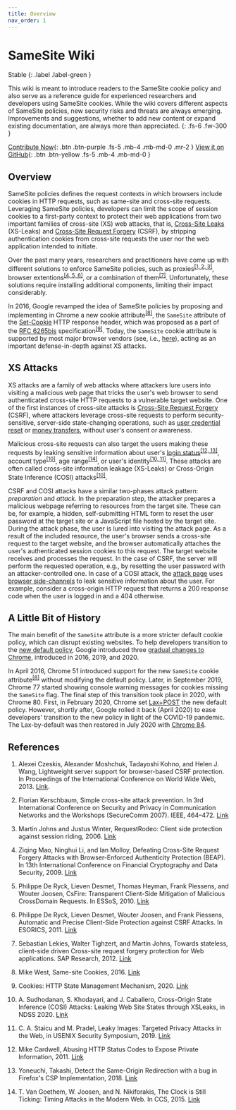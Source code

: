 ```yaml
---
title: Overview
nav_order: 1
---
```


# SameSite Wiki

Stable
{: .label .label-green }

This wiki is meant to introduce readers to the SameSite cookie policy and also serve as a reference guide for experienced researchers and developers using SameSite cookies. While the wiki covers different aspects of SameSite policies, new security risks and threats are always emerging. Improvements and suggestions, whether to add new content or expand existing documentation, are always more than appreciated. 
{: .fs-6 .fw-300 }


[Contribute Now](https://soheilkhodayari.github.io/same-site-wiki/docs/contributions){: .btn .btn-purple .fs-5 .mb-4 .mb-md-0 .mr-2 } [View it on GitHub](https://github.com/SoheilKhodayari/same-site-wiki){: .btn .btn-yellow .fs-5 .mb-4 .mb-md-0 }


## Overview

SameSite policies defines the request contexts in which browsers include cookies in HTTP requests, such as same-site and cross-site requests. Leveraging SameSite policies, developers can limit the scope of session cookies to a first-party context to protect their web applications from two important families of cross-site (XS) web attacks, that is, [Cross-Site Leaks](https://xsleaks.dev/) (XS-Leaks) and [Cross-Site Request Forgery](https://cheatsheetseries.owasp.org/cheatsheets/Cross-Site_Request_Forgery_Prevention_Cheat_Sheet.html) (CSRF), by stripping authentication cookies from cross-site requests the user nor the web application intended to initiate.

Over the past many years, researchers and practitioners have come up with different solutions to enforce SameSite policies, 
such as proxies<sup>[\[1, 2, 3\]](#references)</sup>, browser extentions<sup>[\[4, 5, 6\]](#references)</sup>, or a combination of them<sup>[\[7\]](#references)</sup>. Unfortunately, these solutions require installing additional components, limiting their impact considerably.

In 2016, Google revamped the idea of SameSite policies by proposing and implementing in Chrome a new cookie attribute<sup>[\[8\]](#references)</sup>,
the `SameSite` attribute of the [Set-Cookie](https://developer.mozilla.org/en-US/docs/Web/HTTP/Headers/Set-Cookie/SameSite) HTTP response header, which was proposed as a part of the [RFC 6265bis](https://tools.ietf.org/html/draft-ietf-httpbis-rfc6265bis-05) specification<sup>[\[9\]](#references)</sup>. Today, the `SameSite` cookie attribute is supported by most major browser vendors (see, i.e., [here](https://caniuse.com/?search=samesite)), acting as an important defense-in-depth against XS attacks. 


## XS Attacks

XS attacks are a family of web attacks where attackers lure users into visiting a malicious web page that tricks the user's web browser to send authenticated cross-site HTTP requests to a vulnerable target website. One of the first instances of cross-site attacks is [Cross-Site Request Forgery](https://portswigger.net/web-security/csrf) (CSRF), where attackers leverage cross-site requests to perform security-sensitive, server-side state-changing operations, such as [user credential reset](https://www.acunetix.com/blog/web-security-zone/critical-csrf-vulnerability-facebook/) or [money transfers](https://www.cs.utexas.edu/~shmat/courses/cs378/zeller.pdf), without user's consent or awareness. 


Malicious cross-site requests can also target the users making these requests by leaking sensitive information about user's [login status](https://github.com/RobinLinus/socialmedia-leak)<sup>[\[12, 13\]](#references)</sup>, account type<sup>[\[10\]](#references)</sup>, age range<sup>[\[14\]](#references)</sup>, or user's identity<sup>[\[10, 11\]](#references)</sup>. These attacks are often called cross-site information leakage (XS-Leaks) or Cross-Origin State Inference (COSI) attacks<sup>[\[10\]](#references)</sup>.


CSRF and COSI attacks have a similar two-phases attack pattern: *preparation* and *attack*.
In the preparation step, the attacker prepares a malicious webpage referring to resources from the target site. These can be, for example, a hidden, self-submitting HTML form to reset the user password at the target site or a JavaScript file hosted by the target site. During the attack phase, the user is lured into visiting the attack page. As a result of the included resource, the user's browser sends a cross-site request to the target website, and the browser automatically attaches the user's authenticated session cookies to this request. The target website receives and processes the request. In the case of CSRF, the server will perform the requested operation, e.g., by resetting the user password with an attacker-controlled one. In case of a COSI attack, the [attack page](https://github.com/SoheilKhodayari/Basta-COSI) uses [browser side-channels](https://xsleaks.dev/) to leak sensitive information about the user. For example, consider a cross-origin HTTP request that returns a 200 response code when the user is logged in and a 404 otherwise.



## A Little Bit of History

The main benefit of the `SameSite` attribute is a more stricter default cookie policy, which can disrupt existing websites. To help developers transition to the [new default policy](https://chromestatus.com/feature/5088147346030592), Google introduced three [gradual changes to Chrome](https://www.chromium.org/updates/same-site/), introduced in 2016, 2019, and 2020.

In April 2016, Chrome 51 introduced support for the new `SameSite` cookie attribute<sup>[\[8\]](#references)</sup> without modifying the default policy. Later, in September 2019, Chrome 77 started showing console warning messages for cookies missing the `SameSite` flag. The final step of this transition took place in 2020, with Chrome 80. First, in February 2020, Chrome set [Lax+POST](https://www.chromium.org/updates/same-site/faq/#q-what-is-the-lax-post-mitigation) the new default policy. However, shortly after, Google rolled it back (April 2020) to ease developers' transition to the new policy in light of the COVID-19 pandemic. The Lax-by-default was then restored in July 2020 with [Chrome 84](https://www.chromium.org/updates/same-site/faq/).


## References

1. Alexei Czeskis, Alexander Moshchuk, Tadayoshi Kohno, and Helen J. Wang, Lightweight server support for browser-based CSRF protection. In Proceedings of the International Conference on World Wide Web, 2013. [Link](https://homes.cs.washington.edu/~yoshi/papers/czeskis-arls.pdf).

2. Florian Kerschbaum, Simple cross-site attack prevention. In 3rd
International Conference on Security and Privacy in Communication Networks and the Workshops (SecureComm 2007). IEEE, 464–472. [Link](https://www.researchgate.net/publication/4344810_Simple_cross-site_attack_prevention)

3. Martin Johns and Justus Winter, RequestRodeo: Client side protection against session riding, 2006. [Link](https://www.owasp.org/images/4/42/RequestRodeo-MartinJohns.pdf)

4. Ziqing Mao, Ninghui Li, and Ian Molloy, Defeating Cross-Site Request Forgery Attacks with Browser-Enforced Authenticity Protection (BEAP). In 13th International Conference on Financial Cryptography and Data Security, 2009. [Link](https://dl.acm.org/doi/abs/10.1007/978-3-642-03549-4_15)

5. Philippe De Ryck, Lieven Desmet, Thomas Heyman, Frank Piessens, and Wouter Joosen, CsFire: Transparent Client-Side Mitigation of Malicious CrossDomain Requests. In ESSoS, 2010. [Link](https://link.springer.com/chapter/10.1007/978-3-642-11747-3_2)

6. Philippe De Ryck, Lieven Desmet, Wouter Joosen, and Frank Piessens, Automatic and Precise Client-Side Protection against CSRF Attacks. In ESORICS, 2011. [Link](https://link.springer.com/chapter/10.1007/978-3-642-23822-2_6)

7. Sebastian Lekies, Walter Tighzert, and Martin Johns, Towards stateless, client-side driven Cross-site request forgery protection for Web applications. SAP Research, 2012. [Link](https://subs.emis.de/LNI/Proceedings/Proceedings195/111.pdf)

8. Mike West, Same-site Cookies, 2016. [Link](https://tools.ietf.org/html/draft-west-first-party-cookies-07)

9. Cookies: HTTP State Management Mechanism, 2020. [Link](https://tools.ietf.org/html/draft-ietf-httpbis-rfc6265bis-05)

10. A. Sudhodanan, S. Khodayari, and J. Caballero, Cross-Origin State Inference (COSI) Attacks: Leaking Web Site States through XSLeaks, in NDSS 2020. [Link](https://publications.cispa.saarland/3329/1/COSI.pdf)

11.  C. A. Staicu and M. Pradel, Leaky Images: Targeted Privacy Attacks in the Web, in USENIX Security Symposium, 2019. [Link](https://www.usenix.org/system/files/sec19-staicu.pdf)

12. Mike Cardwell, Abusing HTTP Status Codes to Expose Private Information, 2011. [Link](https://www.grepular.com/Abusing_HTTP_Status_Codes_to_Expose_Private_Information)

13. Yoneuchi, Takashi, Detect the Same-Origin Redirection with a bug in Firefox's CSP Implementation, 2018. [Link](https://diary.shift-js.info/csp-fingerprinting/)

14. T. Van Goethem, W. Joosen, and N. Nikiforakis, The Clock is Still Ticking: Timing Attacks in the Modern Web. In CCS, 2015. [Link](https://dl.acm.org/doi/10.1145/2810103.2813632)
